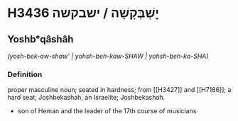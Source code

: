 # H3436 יׇשְׁבְּקָשָׁה / ישבקשה

## Yoshbᵉqâshâh

_(yosh-bek-aw-shaw' | yohsh-beh-kaw-SHAW | yohsh-beh-ka-SHA)_

### Definition

proper masculine noun; seated in hardness; from [[H3427]] and [[H7186]]; a hard seat; Joshbekashah, an Israelite; Joshbekashah.

- son of Heman and the leader of the 17th course of musicians
